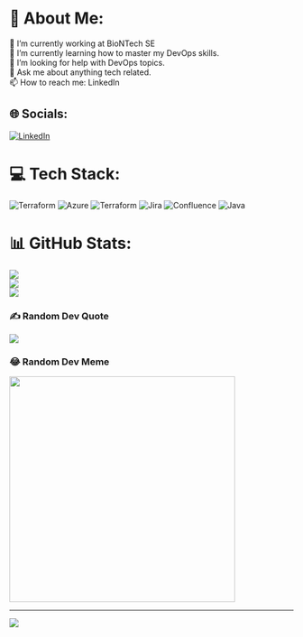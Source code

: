 # 💫 About Me:
🔭 I’m currently working at BioNTech SE<br>🌱 I’m currently learning how to master my DevOps skills.<br>🤔 I’m looking for help with DevOps topics.<br>💬 Ask me about anything tech related.<br>📫 How to reach me: LinkedIn


## 🌐 Socials:
[![LinkedIn](https://img.shields.io/badge/LinkedIn-%230077B5.svg?logo=linkedin&logoColor=white)](https://linkedin.com/in/Julian-von-Steht) 

# 💻 Tech Stack:
![Terraform](https://img.shields.io/badge/terraform-%235835CC.svg?style=for-the-badge&logo=terraform&logoColor=white) ![Azure](https://img.shields.io/badge/azure-%230072C6.svg?style=for-the-badge&logo=microsoftazure&logoColor=white) ![Terraform](https://img.shields.io/badge/terraform-%235835CC.svg?style=for-the-badge&logo=terraform&logoColor=white) ![Jira](https://img.shields.io/badge/jira-%230A0FFF.svg?style=for-the-badge&logo=jira&logoColor=white) ![Confluence](https://img.shields.io/badge/confluence-%23172BF4.svg?style=for-the-badge&logo=confluence&logoColor=white) ![Java](https://img.shields.io/badge/java-%23ED8B00.svg?style=for-the-badge&logo=openjdk&logoColor=white)
# 📊 GitHub Stats:
![](https://github-readme-stats.vercel.app/api?username=julian-von-steht&theme=dark&hide_border=false&include_all_commits=false&count_private=false)<br/>
![](https://github-readme-streak-stats.herokuapp.com/?user=julian-von-steht&theme=dark&hide_border=false)<br/>
![](https://github-readme-stats.vercel.app/api/top-langs/?username=julian-von-steht&theme=dark&hide_border=false&include_all_commits=false&count_private=false&layout=compact)

### ✍️ Random Dev Quote
![](https://quotes-github-readme.vercel.app/api?type=horizontal&theme=radical)

### 😂 Random Dev Meme
<img src='https://randommeme-five.vercel.app/' style="height: 400px;"/>

---
[![](https://visitcount.itsvg.in/api?id=julian-von-steht&icon=0&color=0)](https://visitcount.itsvg.in)

<!-- Proudly created with GPRM ( https://gprm.itsvg.in ) -->
